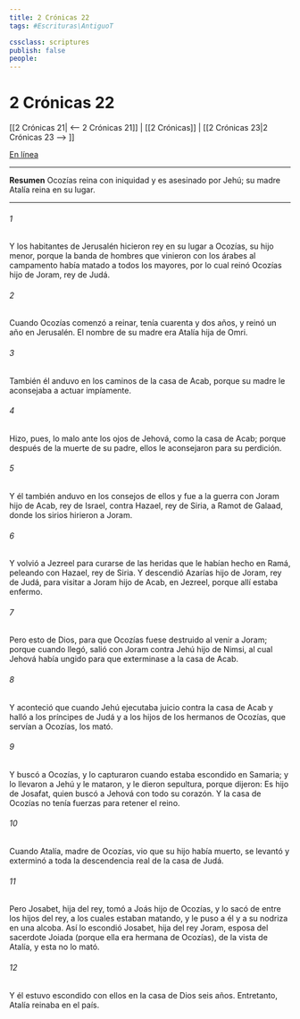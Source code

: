```yaml
---
title: 2 Crónicas 22
tags: #Escrituras\AntiguoT

cssclass: scriptures
publish: false
people:
---
```


# 2 Crónicas 22
[[2 Crónicas 21| <-- 2 Crónicas 21]] | [[2 Crónicas]] | [[2 Crónicas 23|2 Crónicas 23 --> ]]

[En línea](https://churchofjesuschrist.org/study/scriptures/ot/2-chr/22?lang=spa)

---
__Resumen__
Ocozías reina con iniquidad y es asesinado por Jehú; su madre Atalía reina en su lugar.

---
###### 1 
Y los habitantes de Jerusalén hicieron rey en su lugar a Ocozías, su hijo menor, porque la banda de hombres que vinieron con los árabes al campamento había matado a todos los mayores, por lo cual reinó Ocozías hijo de Joram, rey de Judá.

###### 2 
Cuando Ocozías comenzó a reinar, tenía cuarenta y dos años, y reinó un año en Jerusalén. El nombre de su madre era Atalía hija de Omri.

###### 3 
También él anduvo en los caminos de la casa de Acab, porque su madre le aconsejaba a actuar impíamente.

###### 4 
Hizo, pues, lo malo ante los ojos de Jehová, como la casa de Acab; porque después de la muerte de su padre, ellos le aconsejaron para su perdición.

###### 5 
Y él también anduvo en los consejos de ellos y fue a la guerra con Joram hijo de Acab, rey de Israel, contra Hazael, rey de Siria, a Ramot de Galaad, donde los sirios hirieron a Joram.

###### 6 
Y volvió a Jezreel para curarse de las heridas que le habían hecho en Ramá, peleando con Hazael, rey de Siria. Y descendió Azarías hijo de Joram, rey de Judá, para visitar a Joram hijo de Acab, en Jezreel, porque allí estaba enfermo.

###### 7 
Pero esto  de Dios, para que Ocozías fuese destruido al venir a Joram; porque cuando llegó, salió con Joram contra Jehú hijo de Nimsi, al cual Jehová había ungido para que exterminase a la casa de Acab.

###### 8 
Y aconteció que cuando Jehú ejecutaba juicio contra la casa de Acab y halló a los príncipes de Judá y a los hijos de los hermanos de Ocozías, que servían a Ocozías, los mató.

###### 9 
Y buscó a Ocozías, y lo capturaron cuando estaba escondido en Samaria; y lo llevaron a Jehú y le mataron, y le dieron sepultura, porque dijeron: Es hijo de Josafat, quien buscó a Jehová con todo su corazón. Y la casa de Ocozías no tenía fuerzas para retener el reino.

###### 10 
Cuando Atalía, madre de Ocozías, vio que su hijo había muerto, se levantó y exterminó a toda la descendencia real de la casa de Judá.

###### 11 
Pero Josabet, hija del rey, tomó a Joás hijo de Ocozías, y lo sacó de entre los hijos del rey, a los cuales estaban matando, y le puso a él y a su nodriza en una alcoba. Así lo escondió Josabet, hija del rey Joram, esposa del sacerdote Joiada (porque ella era hermana de Ocozías), de la vista de Atalía, y esta no lo mató.

###### 12 
Y él estuvo escondido con ellos en la casa de Dios seis años. Entretanto, Atalía reinaba en el país.

